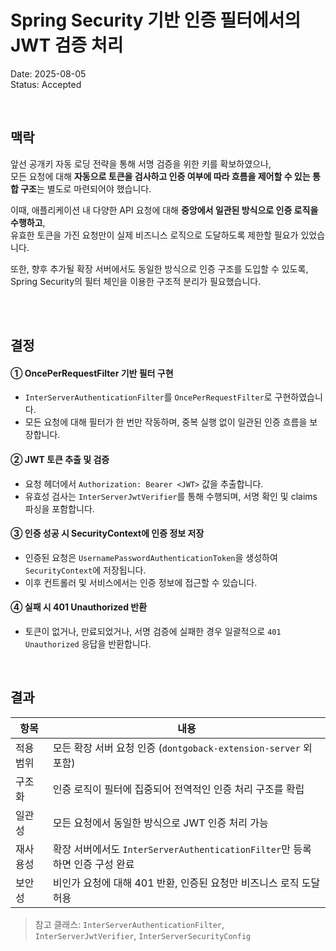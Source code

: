 # Spring Security 기반 인증 필터에서의 JWT 검증 처리

Date: 2025-08-05  
Status: Accepted

<br/>

## 맥락

앞선 공개키 자동 로딩 전략을 통해 서명 검증을 위한 키를 확보하였으나,  
모든 요청에 대해 **자동으로 토큰을 검사하고 인증 여부에 따라 흐름을 제어할 수 있는 통합 구조**는 별도로 마련되어야 했습니다.

이때, 애플리케이션 내 다양한 API 요청에 대해 **중앙에서 일관된 방식으로 인증 로직을 수행하고**,  
유효한 토큰을 가진 요청만이 실제 비즈니스 로직으로 도달하도록 제한할 필요가 있었습니다.

또한, 향후 추가될 확장 서버에서도 동일한 방식으로 인증 구조를 도입할 수 있도록,  
Spring Security의 필터 체인을 이용한 구조적 분리가 필요했습니다.

<br/>
<br/>

## 결정

#### ① OncePerRequestFilter 기반 필터 구현

- `InterServerAuthenticationFilter`를 `OncePerRequestFilter`로 구현하였습니다.
- 모든 요청에 대해 필터가 한 번만 작동하며, 중복 실행 없이 일관된 인증 흐름을 보장합니다.

#### ② JWT 토큰 추출 및 검증

- 요청 헤더에서 `Authorization: Bearer <JWT>` 값을 추출합니다.
- 유효성 검사는 `InterServerJwtVerifier`를 통해 수행되며, 서명 확인 및 claims 파싱을 포함합니다.

#### ③ 인증 성공 시 SecurityContext에 인증 정보 저장

- 인증된 요청은 `UsernamePasswordAuthenticationToken`을 생성하여  
  `SecurityContext`에 저장됩니다.
- 이후 컨트롤러 및 서비스에서는 인증 정보에 접근할 수 있습니다.

#### ④ 실패 시 401 Unauthorized 반환

- 토큰이 없거나, 만료되었거나, 서명 검증에 실패한 경우 일괄적으로 `401 Unauthorized` 응답을 반환합니다.

<br/>

## 결과

| 항목      | 내용                                                                        |
| --------- | --------------------------------------------------------------------------- |
| 적용 범위 | 모든 확장 서버 요청 인증 (`dontgoback-extension-server` 외 포함)            |
| 구조화    | 인증 로직이 필터에 집중되어 전역적인 인증 처리 구조를 확립                  |
| 일관성    | 모든 요청에서 동일한 방식으로 JWT 인증 처리 가능                            |
| 재사용성  | 확장 서버에서도 `InterServerAuthenticationFilter`만 등록하면 인증 구성 완료 |
| 보안성    | 비인가 요청에 대해 401 반환, 인증된 요청만 비즈니스 로직 도달 허용          |

> 참고 클래스: `InterServerAuthenticationFilter`, `InterServerJwtVerifier`, `InterServerSecurityConfig`
